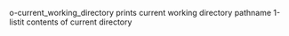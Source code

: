o-current_working_directory prints current working directory pathname
1-listit contents of current directory
